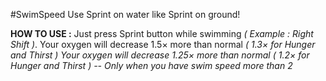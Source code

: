 #SwimSpeed
Use Sprint on water like Sprint on ground!

**HOW TO USE :**
Just press Sprint button while swimming *( Example : Right Shift )*.
Your oxygen will decrease 1.5× more than normal *( 1.3× for Hunger and Thirst )*
*Your oxygen will decrease 1.25× more than normal ( 1.2× for Hunger and Thirst ) -- Only when you have swim speed more than 2*
